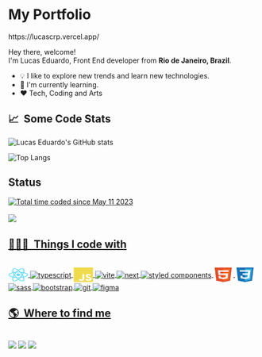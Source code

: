 <h1>My Portfolio</h1>
https://lucascrp.vercel.app/

<p aligh="left">
<!--   <img align="right" src="https://cdn.jsdelivr.net/gh/Th3Wall/assets-cdn/PersonalGithubReadme/Memoji.png" width="200"/> -->
  <p>Hey there, welcome!</br>
  I'm Lucas Eduardo, Front End developer from <b>Rio de Janeiro, Brazil</b>.</p>

- 💡  I like to explore new trends and learn new technologies.
- 🌱 I'm currently learning.
- ❤ Tech, Coding and Arts

## 📈 &nbsp;Some Code Stats ##

![Lucas Eduardo's GitHub stats](https://github-readme-stats.vercel.app/api?username=lucaseduardocrp&show_icons=true&theme=midnight-purple)

![Top Langs](https://github-readme-stats.vercel.app/api/top-langs/?username=lucaseduardocrp&layout=compact&theme=midnight-purple)

## Status

<div  style="display: flex;">
    <a href="https://wakatime.com/@68589745-02a7-4d9e-b420-7571d2ac6af5" target="_blank"><img src="https://wakatime.com/badge/user/68589745-02a7-4d9e-b420-7571d2ac6af5.svg" alt="Total time coded since May 11 2023" /></a>
</div>
    <br/>
<div style="display: flex;justify-content: space-between;">
    <a href="https://github.com/lucaseduardocrp">
    <img src="https://github-readme-stats.vercel.app/api/wakatime/?username=lucaseduardocrp&layout=compact&theme=prussian&custom_title=Most%20Used%20Languages&langs_count=5"/>
</div>

## 👨🏻‍💻 &nbsp;Things I code with ##

<div style="display: inline_block"><br>
  <img align="center" height="30" width="40" alt="react" src="https://raw.githubusercontent.com/devicons/devicon/master/icons/react/react-original.svg">
  <img align="center" height="30" width="40" alt="typescript" src="https://cdn.jsdelivr.net/gh/devicons/devicon/icons/typescript/typescript-original.svg">
  <img align="center" height="30" width="40" alt="javascript" src="https://raw.githubusercontent.com/devicons/devicon/master/icons/javascript/javascript-plain.svg">   
  <img align="center" height="30" width="40" alt="vite" src="https://www.svgrepo.com/show/354521/vitejs.svg">
  <img align="center" height="30" width="40" alt="next" src="https://lh3.googleusercontent.com/fife/APg5EOaKSkhi6t16N3uFckNjhWcgVsCL44lkMsp7SS7zdCwYEXYOqH-73P8N---3VsWs4B1khanyncRaBQ94DnHN7dbEwyr6rYDTumIbhGB5TGqJf7aiMzlmxM5f2dcjAYeqPsZWctcUth1WBVI7PjAyr6qr0rPF6pwQmyuKYW4iWvGibhavR5qEUeTDJzRk0ikShKZPh5-wPA2b3CGtEiU2VDOj1l4-b-cAKTRhZtJuWKK0Tb8qSzjQ4WY3y3U2Svmy0UfdV9Sua5rHGpoSnOTKfL3ItZzY3QvZ2IP3o8TY2In0VCF0Y1-MSCR6EGE-sXk9LlCc1E9Ph0nqDFysdoZHifF_m9SdMsK5K1P18EhIQWozZhs2ccrA3Hca25XlzmvDj14wjbZ5W6UT6lr-UaNUY_4-zCLe7OyksDIApluV9JsD-tUXgPOQwol2W9xM74xuwNq7_Rx_y-MCR8OMcj7BIiLg7s_-4WAT9Pmci01rZckQMrofAos343MfkRNFv4FJ_pR790VWR3g8Sey_C7sYKOyFxABWw1dzEcdTavQnAx2Pad3FD_gpgMRRqXjQXDbZtoXDAH7u8ea26s3NhmOBar2LSCh9JsPFvdbH7Uyup7h31L1P8vk4zM-eT8lAai1fX0vUqettwyRcDkrvuS0Qx3S3wU470jBNV9_--BKLIUVk90Uj3yI7BOsCMLUPC6N0TCFfrfZkNNhK5kCMAeAlo21E7Klnuhc7R8sx0a1pQZLA8DCIbZ6FM2_fCO4PXnMzZm5OHBirrbJysDlL6ZcLMNNDczFe-wWrTIBuj4NmF2W3YloByKyQzcmEjFk3gbKPyqrI4JcZcUwWzdUpoNZcPqZzozhV46tt-GPW1FSJYdI4d4SsUimCxXZavWJQH2Mj_XWNWr962HOW1Jk9hCnrubPXYuy4syyfXLN8bTduAv9w1DhBztF6UCxORepsaBr1PHmdrp3R8d4epjimszZacTjPKdITqCQrKr7wo4j5KECZk9ux0wdNzeGWZe28fallxb33MX3fydLLUsFk73FdN9GkmybDEB7gsbvEMkOQB1bmK4llBFHj_d4z6whSXH8EMYJ7pgR3blopqwl8e2N7wegcJ_LX0yeWXXK-42Q5ZIaLWhB4hw7BulmeZKL22D4A9SUxqMdpnhpH7n8vgnCssXYW4qOpmmCSuTevn1q3NjQoeGEK5Pj3RTgAnxByarn5E87L4b8YU5IkgOJmLVfoLS_s1l4xRtEt9i7r63DWH49OOhfS8L3fzlk698sNdRSlT3J5YYlqGWOc5hK2a2oetA8HUyWGgD0R1XOvuuNtqJjihOeX4jdYcRbyMHi0wsarIi9Ek4JDDm9rjFQi_fy8AzSUMhjL5yJ-1XblnqlD53nBS_Y8GMMSeIEClXDKPHTikGH7fF5nD5Zk3QA2Tzc0iS8KUJmtStr-p3-XPh_pmtO--T_HjKKRJBYeXHQNX5BG36NT11SLPpek86JqqdNYveUcvhWoauKAOqqupbU3cKu9ieSaufyv0hZIhTAcZYbKxnq_Gud0J4QlCNBxO9xslMC2hgT5raIYCPoILv1w2bqWEUl1mr-kCyKEviqsCS3-6M9XZ1CUSK4FrTdj02dtNSJRZfj5IcvkdgrzJiK0B9p2ZZmxIg=w1920-h937">
  <img align="center" height="30" width="40" alt="styled components" src="https://blog.nextinnovation.kr/assets/Styled_Components/logo.png">
  <img align="center" height="30" width="40" alt="html5" src="https://raw.githubusercontent.com/devicons/devicon/master/icons/html5/html5-original.svg">
  <img align="center" height="30" width="40" alt="css3" src="https://raw.githubusercontent.com/devicons/devicon/master/icons/css3/css3-original.svg">
  <img align="center" height="30" width="40" alt="sass" src="https://cdn.jsdelivr.net/gh/devicons/devicon/icons/sass/sass-original.svg">
  <img align="center" height="30" width="40" alt="bootstrap" src="https://cdn.jsdelivr.net/gh/devicons/devicon/icons/bootstrap/bootstrap-plain.svg">
  <img align="center" height="30" width="40" alt="git" src="https://cdn.jsdelivr.net/gh/devicons/devicon/icons/git/git-original.svg">
  <img align="center" height="30" width="40" alt="figma" src="https://www.svgrepo.com/show/452202/figma.svg">
</div>

## 🌎 &nbsp;Where to find me ##
<div style="display: inline_block"><br> 
  <a href="https://www.linkedin.com/in/lucaseccarvalho/" target="_blank"><img src="https://img.shields.io/badge/-LinkedIn-3C0080?style=for-the-badge&logo=linkedin&logoColor=white" target="_blank"></a> 
  <a href="https://www.instagram.com/lucaseduardo_crp/" target="_blank"><img src="https://img.shields.io/badge/-Instagram-3C0080?style=for-the-badge&logo=instagram&logoColor=white" target="_blank"></a>
  <a href="https://api.whatsapp.com/send/?phone=5521985970787&text&type=phone_number&app_absent=0" target="_blank"><img src="https://img.shields.io/badge/WhatsApp-3C0080?style=for-the-badge&logo=whatsapp&logoColor=white"></a>
</div>


